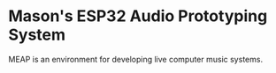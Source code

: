 # Mason's ESP32 Audio Prototyping System

MEAP is an environment for developing live computer music systems.
